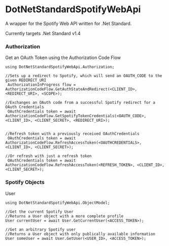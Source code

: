 DotNetStandardSpotifyWebApi
===

A wrapper for the Spotify Web API written for .Net Standard.

Currently targets .Net Standard v1.4

### Authorization
Get an OAuth Token using the Authorization Code Flow
```
using DotNetStandardSpotifyWebApi.Authorization;

//Sets up a redirect to Spotify, which will send an OAUTH_CODE to the given REDIRECT_URI
 AuthorizationInProgress flow = AuthorizationCodeFlow.GetAuthStateAndRedirect(<CLIENT_ID>, <REDIRECT_URI>, <SCOPE>);

//Exchanges an OAuth code from a successful Spotify redirect for a OAuth Credentials
 OAuthCredentials token = await AuthorizationCodeFlow.GetSpotifyTokenCredentials(<OAUTH_CODE>, <CLIENT_ID>, <CLIENT_SECRET>, <REDIRECT_URI>);
 

//Refresh token with a previously received OAuthCredentials
 OAuthCredentials token = await AuthorizationCodeFlow.RefreshAccessToken(<OAUTHCREDENTIALS>, <CLIENT_ID>, <CLIENT_SECRET>);

//Or refresh with just a refresh token
 OAuthCredentials token = await AuthorizationCodeFlow.RefreshAccessToken(<REFRESH_TOKEN>, <CLIENT_ID>, <CLIENT_SECRET>);
```

### Spotify Objects
User
```
using DotNetStandardSpotifyWebApi.ObjectModel;

//Get the current Spotify User
//Returns a User object with a more complete profile
User currentUser = await User.GetCurrentUser(<ACCESS_TOKEN>);

//Get an arbitrary Spotify user
//Returns a User object with only publically available information
User someUser = await User.GetUser(<USER_ID>, <ACCESS_TOKEN>);
```



